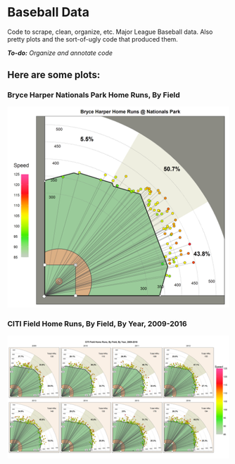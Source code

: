 # Baseball Data
Code to scrape, clean, organize, etc. Major League Baseball data. Also pretty plots and the sort-of-ugly code that produced them.

***To-do:** Organize and annotate code*

## Here are some plots:

### Bryce Harper Nationals Park Home Runs, By Field

![Bryce Harper Nationals Park Home Runs, By Field](https://raw.githubusercontent.com/cgettings/Baseball-Data/master/plots/Bryce%20Harper%20Nationals%20Park%20Home%20Runs%2C%20By%20Field.png)

### CITI Field Home Runs, By Field, By Year, 2009-2016

![CITI Field Home Runs, By Field, By Year, 2009-2016](https://raw.githubusercontent.com/cgettings/Baseball-Data/master/plots/CITI%20Field%20Home%20Runs%2C%20By%20Field%2C%20By%20Year%2C%202009-2016.png)
